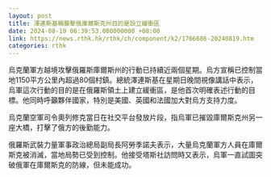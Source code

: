 ```yaml
---
layout: post
title: 澤連斯基稱襲擊俄庫爾斯克州目的是設立緩衝區
date: 2024-08-19 06:39:53.000000000 +08:00
link: https://news.rthk.hk/rthk/ch/component/k2/1766686-20240819.htm
categories: rthk
---
```


烏克蘭軍方越境攻擊俄羅斯庫爾斯州的行動已持續近兩個星期。烏方宣稱已控制當地1150平方公里內超過80個村鎮。總統澤連斯基在星期日晚間視像講話中表示，烏軍這次行動的目的是在俄羅斯領土上建立緩衝區，是他首次明確表述行動的目標。他同時呼籲夥伴國家，特別是美國、英國和法國加大對烏方支持力度。

烏克蘭空軍司令奧列修克當日在社交平台發放片段，指烏軍已摧毀庫爾斯克州另一座大橋，打擊了俄方的後勤能力。

俄羅斯武裝力量軍事政治總局副局長阿勞季諾夫表示，大量烏克蘭軍方人員在庫爾斯克被消滅，當地局勢已受到控制。他接受塔斯社訪問時又表示，烏軍一直試圖突破俄軍在庫爾斯克的防線，但未能成功。
